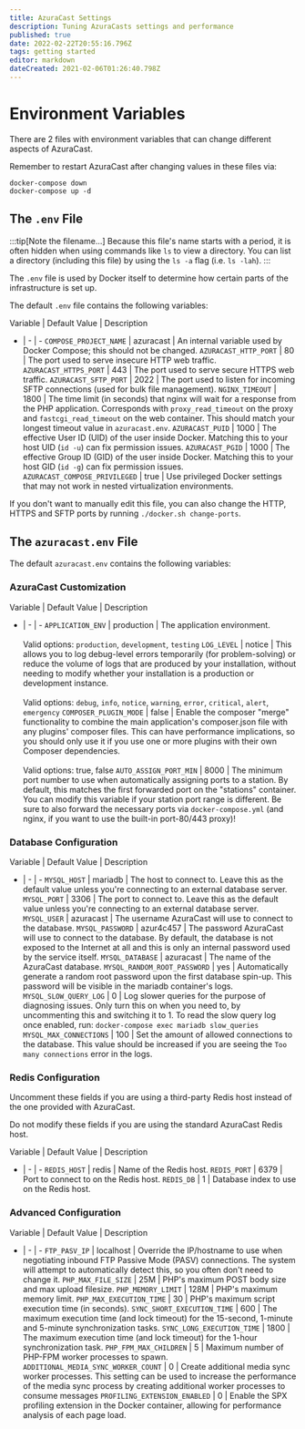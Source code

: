 ```yaml
---
title: AzuraCast Settings
description: Tuning AzuraCasts settings and performance
published: true
date: 2022-02-22T20:55:16.796Z
tags: getting started
editor: markdown
dateCreated: 2021-02-06T01:26:40.798Z
---
```


# Environment Variables

There are 2 files with environment variables that can change different aspects of AzuraCast.

Remember to restart AzuraCast after changing values in these files via:

```
docker-compose down
docker-compose up -d
```

## The `.env` File

:::tip[Note the filename...]
Because this file's name starts with a period, it is often hidden when using commands like `ls` to view a directory. You can list a directory (including this file) by using the `ls -a` flag (i.e. `ls -lah`).
:::

The `.env` file is used by Docker itself to determine how certain parts of the infrastructure is set up.

The default `.env` file contains the following variables:

Variable | Default Value | Description
- | - | -
`COMPOSE_PROJECT_NAME` | azuracast | An internal variable used by Docker Compose; this should not be changed.
`AZURACAST_HTTP_PORT` | 80 | The port used to serve insecure HTTP web traffic.
`AZURACAST_HTTPS_PORT` | 443 | The port used to serve secure HTTPS web traffic.
`AZURACAST_SFTP_PORT` | 2022 | The port used to listen for incoming SFTP connections (used for bulk file management).
`NGINX_TIMEOUT` | 1800 | The time limit (in seconds) that nginx will wait for a response from the PHP application. Corresponds with `proxy_read_timeout` on the proxy and `fastcgi_read_timeout` on the web container. This should match your longest timeout value in `azuracast.env`.
`AZURACAST_PUID` | 1000 | The effective User ID (UID) of the user inside Docker. Matching this to your host UID (`id -u`) can fix permission issues.
`AZURACAST_PGID` | 1000 | The effective Group ID (GID) of the user inside Docker. Matching this to your host GID (`id -g`) can fix permission issues.
`AZURACAST_COMPOSE_PRIVILEGED` | true | Use privileged Docker settings that may not work in nested virtualization environments.

If you don't want to manually edit this file, you can also change the HTTP, HTTPS and SFTP ports by running `./docker.sh change-ports`.

## The `azuracast.env` File

The default `azuracast.env` contains the following variables:

### AzuraCast Customization

Variable | Default Value | Description
- | - | -
`APPLICATION_ENV` | production | The application environment. <br><br> Valid options: `production`, `development`, `testing`
`LOG_LEVEL` | notice | This allows you to log debug-level errors temporarily (for problem-solving) or reduce the volume of logs that are produced by your installation, without needing to modify whether your installation is a production or development instance. <br><br> Valid options: `debug`, `info`, `notice`, `warning`, `error`, `critical`, `alert`, `emergency`
`COMPOSER_PLUGIN_MODE` | false | Enable the composer "merge" functionality to combine the main application's composer.json file with any plugins' composer files. This can have performance implications, so you should only use it if you use one or more plugins with their own Composer dependencies. <br><br> Valid options: true, false
`AUTO_ASSIGN_PORT_MIN` | 8000 | The minimum port number to use when automatically assigning ports to a station. By default, this matches the first forwarded port on the "stations" container. You can modify this variable if your station port range is different. Be sure to also forward the necessary ports via `docker-compose.yml` (and nginx, if you want to use the built-in port-80/443 proxy)!

### Database Configuration

Variable | Default Value | Description
- | - | -
`MYSQL_HOST` | mariadb | The host to connect to. Leave this as the default value unless you're connecting to an external database server.
`MYSQL_PORT` | 3306 | The port to connect to. Leave this as the default value unless you're connecting to an external database server.
`MYSQL_USER` | azuracast | The username AzuraCast will use to connect to the database.
`MYSQL_PASSWORD` | azur4c457 | The password AzuraCast will use to connect to the database. By default, the database is not exposed to the Internet at all and this is only an internal password used by the service itself.
`MYSQL_DATABASE` | azuracast | The name of the AzuraCast database.
`MYSQL_RANDOM_ROOT_PASSWORD` | yes | Automatically generate a random root password upon the first database spin-up. This password will be visible in the mariadb container's logs.
`MYSQL_SLOW_QUERY_LOG` | 0 | Log slower queries for the purpose of diagnosing issues. Only turn this on when you need to, by uncommenting this and switching it to 1. To read the slow query log once enabled, run: `docker-compose exec mariadb slow_queries`
`MYSQL_MAX_CONNECTIONS` | 100 | Set the amount of allowed connections to the database. This value should be increased if you are seeing the `Too many connections` error in the logs.

### Redis Configuration

Uncomment these fields if you are using a third-party Redis host instead of the one provided with AzuraCast.

Do not modify these fields if you are using the standard AzuraCast Redis host.

Variable | Default Value | Description
- | - | -
`REDIS_HOST` | redis | Name of the Redis host.
`REDIS_PORT` | 6379 | Port to connect to on the Redis host.
`REDIS_DB` | 1 | Database index to use on the Redis host.

### Advanced Configuration

Variable | Default Value | Description
- | - | -
`FTP_PASV_IP` | localhost | Override the IP/hostname to use when negotiating inbound FTP Passive Mode (PASV) connections. The system will attempt to automatically detect this, so you often don't need to change it.
`PHP_MAX_FILE_SIZE` | 25M | PHP's maximum POST body size and max upload filesize.
`PHP_MEMORY_LIMIT` | 128M | PHP's maximum memory limit.
`PHP_MAX_EXECUTION_TIME` | 30 | PHP's maximum script execution time (in seconds).
`SYNC_SHORT_EXECUTION_TIME` | 600 | The maximum execution time (and lock timeout) for the 15-second, 1-minute and 5-minute synchronization tasks.
`SYNC_LONG_EXECUTION_TIME` | 1800 | The maximum execution time (and lock timeout) for the 1-hour synchronization task.
`PHP_FPM_MAX_CHILDREN` | 5 | Maximum number of PHP-FPM worker processes to spawn.
`ADDITIONAL_MEDIA_SYNC_WORKER_COUNT` | 0 | Create additional media sync worker processes. This setting can be used to increase the performance of the media sync process by creating additional worker processes to consume messages
`PROFILING_EXTENSION_ENABLED` | 0 | Enable the SPX profiling extension in the Docker container, allowing for performance analysis of each page load.
